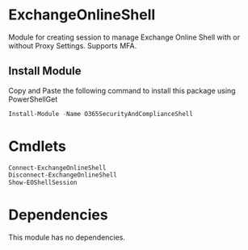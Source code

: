 # ExchangeOnlineShell
Module for creating session to manage Exchange Online Shell with or without Proxy Settings. Supports MFA.

## Install Module
Copy and Paste the following command to install this package using PowerShellGet
```powershell
Install-Module -Name O365SecurityAndComplianceShell 
```
# Cmdlets
```powershell
Connect-ExchangeOnlineShell 
Disconnect-ExchangeOnlineShell 
Show-EOShellSession
```

# Dependencies
This module has no dependencies.

